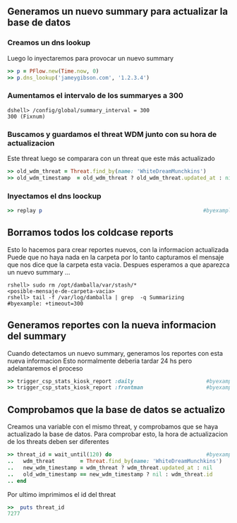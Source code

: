 <!--
Load the Harness engine (Ruby)

>> require_relative './harness.rb'                                                              # byexample: +pass +timeout=30
>> Harness::init_test(self, 'product' => 'csp','active_record_on' => true,'bg_noise' => true)   # byexample: +pass +timeout=30

>> require_relative "lib/csp/csp_stats_kiosk_helpers.rb"
>> require_relative "lib/csp/activerecord_classes.rb"

Grab anything involving frontman for debugging
>> add_custom_grep('/var/log/damballa', 'frontman' => 'frontman')

-->
## Generamos un nuevo summary para actualizar la base de datos
### Creamos un dns lookup
Luego lo inyectaremos para provocar un nuevo summary
```ruby
>> p = PFlow.new(Time.now, 0)
>> p.dns_lookup('jameygibson.com', '1.2.3.4')

```

### Aumentamos el intervalo de los summaryes a 300
```shell
dshell> /config/global/summary_interval = 300
300 (Fixnum)
```

### Buscamos y guardamos el threat WDM junto con su hora de actualizacion
Este threat luego se comparara con un threat que este más actualizado
```ruby
>> old_wdm_threat = Threat.find_by(name: 'WhiteDreamMunchkins')
>> old_wdm_timestamp  = old_wdm_threat ? old_wdm_threat.updated_at : nil

```

### Inyectamos el dns loockup
```ruby
>> replay p                                                   #byexample: +timeout=10

```

## Borramos todos los coldcase reports
Esto lo hacemos para crear reportes nuevos, con la informacion actualizada
Puede que no haya nada en la carpeta por lo tanto capturamos el mensaje que nos dice que
la carpeta esta vacia.
Despues esperamos a que aparezca un nuevo summary ...

```shell
rshell> sudo rm /opt/damballa/var/stash/*
<posible-mensaje-de-carpeta-vacia>
rshell> tail -f /var/log/damballa | grep  -q Summarizing      #byexample: +timeout=300

```

## Generamos reportes con la nueva informacion del summary
Cuando detectamos un nuevo summary, generamos los reportes con esta nueva informacion
Esto normalmente deberia tardar 24 hs pero adelantaremos el proceso

```ruby
>> trigger_csp_stats_kiosk_report :daily                       #byexample: +timeout=10
>> trigger_csp_stats_kiosk_report :frontman                    #byexample: +timeout=10

```

## Comprobamos que la base de datos se actualizo
Creamos una variable con el mismo threat, y comprobamos que se haya actualizado la base de datos.
Para comprobar esto, la hora de actualizacion de los threats deben ser diferentes

```ruby
>> threat_id = wait_until(120) do                              #byexample: +timeout 120
..   wdm_threat        = Threat.find_by(name: 'WhiteDreamMunchkins')
..   new_wdm_timestamp = wdm_threat ? wdm_threat.updated_at : nil
..   old_wdm_timestamp == new_wdm_timestamp ? nil : wdm_threat.id
.. end

```

Por ultimo imprimimos el id del threat
```ruby
>>  puts threat_id
7277
```
